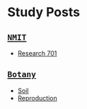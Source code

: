 # Study Posts

## [`NMIT`](nmit)

* [Research 701](res701)

## [`Botany`](botany)

* [Soil](soil)
* [Reproduction](reproduction)
